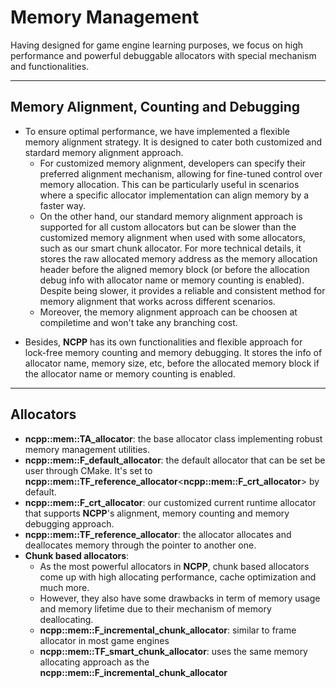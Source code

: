 # Memory Management

Having designed for game engine learning purposes, we focus on high performance and powerful debuggable allocators with special mechanism and functionalities.

---

## Memory Alignment, Counting and Debugging
+ To ensure optimal performance, we have implemented a flexible memory alignment strategy. It is designed to cater both customized and stardard memory alignment approach. 
    + For customized memory alignment, developers can specify their preferred alignment mechanism, allowing for fine-tuned control over memory allocation. This can be particularly useful in scenarios where a specific allocator implementation can align memory by a faster way.
    + On the other hand, our standard memory alignment approach is supported for all custom allocators but can be slower than the customized memory alignment when used with some allocators, such as our smart chunk allocator. For more technical details, it stores the raw allocated memory address as the memory allocation header before the aligned memory block (or before the allocation debug info with allocator name or memory counting is enabled). Despite being slower, it provides a reliable and consistent method for memory alignment that works across different scenarios.
    + Moreover, the memory alignment approach can be choosen at compiletime and won't take any branching cost.
- Besides, **NCPP** has its own functionalities and flexible approach for lock-free memory counting and memory debugging. It stores the info of allocator name, memory size, etc, before the allocated memory block if the allocator name or memory counting is enabled.

---

## Allocators
- **ncpp::mem::TA_allocator**: the base allocator class implementing robust memory management utilities.
- **ncpp::mem::F_default_allocator**: the default allocator that can be set be user through CMake. It's set to **ncpp::mem::TF_reference_allocator**<**ncpp::mem::F_crt_allocator**> by default.
- **ncpp::mem::F_crt_allocator**: our customized current runtime allocator that supports **NCPP**'s alignment, memory counting and memory debugging approach.
- **ncpp::mem::TF_reference_allocator**: the allocator allocates and deallocates memory through the pointer to another one.
- **Chunk based allocators**:
    + As the most powerful allocators in **NCPP**, chunk based allocators come up with high allocating performance, cache optimization and much more.
    + However, they also have some drawbacks in term of memory usage and memory lifetime due to their mechanism of memory deallocating. 
    + **ncpp::mem::F_incremental_chunk_allocator**: similar to frame allocator in most game engines
    + **ncpp::mem::TF_smart_chunk_allocator**: uses the same memory allocating approach as the **ncpp::mem::F_incremental_chunk_allocator**